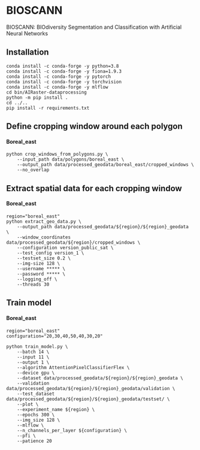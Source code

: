 # BIOSCANN
BIOSCANN: BIOdiversity Segmentation and Classification with Artificial Neural Networks

## Installation
```commandline
conda install -c conda-forge -y python=3.8
conda install -c conda-forge -y fiona=1.9.3
conda install -c conda-forge -y pytorch
conda install -c conda-forge -y torchvision
conda install -c conda-forge -y mlflow
cd bin/AIRaster-dataprocessing
python -m pip install .
cd ../..
pip install -r requirements.txt
```

## Define cropping window around each polygon

#### Boreal_east
```commandline
python crop_windows_from_polygons.py \
    --input_path data/polygons/boreal_east \
    --output_path data/processed_geodata/boreal_east/cropped_windows \
    --no_overlap
```


## Extract spatial data for each cropping window

#### Boreal_east
```commandline
region="boreal_east"
python extract_geo_data.py \
    --output_path data/processed_geodata/${region}/${region}_geodata  \
    --window_coordinates data/processed_geodata/${region}/cropped_windows \
    --configuration version_public_sat \
    --test_config version_1 \
    --testset_size 0.2 \
    --img-size 128 \
    --username ***** \
    --password ***** \
    --logging_off \
    --threads 30
```

## Train model
#### Boreal_east
```commandline
region="boreal_east"
configuration="20,30,40,50,40,30,20"

python train_model.py \
    --batch 14 \
    --input 11 \
    --output 1 \
    --algorithm AttentionPixelClassifierFlex \
    --device gpu \
    --dataset data/processed_geodata/${region}/${region}_geodata \
    --validation data/processed_geodata/${region}/${region}_geodata/validation \
    --test_dataset data/processed_geodata/${region}/${region}_geodata/testset/ \
    --plot \
    --experiment_name ${region} \
    --epochs 300 \
    --img_size 128 \
    --mlflow \
    --n_channels_per_layer ${configuration} \
    --pfi \
    --patience 20
```

